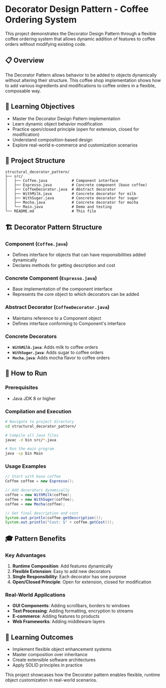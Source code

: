 # Decorator Design Pattern - Coffee Ordering System

This project demonstrates the Decorator Design Pattern through a flexible coffee ordering system that allows dynamic addition of features to coffee orders without modifying existing code.

## 📋 Overview

The Decorator Pattern allows behavior to be added to objects dynamically without altering their structure. This coffee shop implementation shows how to add various ingredients and modifications to coffee orders in a flexible, composable way.

## 🎯 Learning Objectives

- Master the Decorator Design Pattern implementation
- Learn dynamic object behavior modification
- Practice open/closed principle (open for extension, closed for modification)
- Understand composition-based design
- Explore real-world e-commerce and customization scenarios

## 📁 Project Structure

```
structural_decorator_pattern/
├── src/
│   ├── Coffee.java           # Component interface
│   ├── Espresso.java         # Concrete component (base coffee)
│   ├── CoffeeDecorator.java  # Abstract decorator
│   ├── WithMilk.java         # Concrete decorator for milk
│   ├── WithSuger.java        # Concrete decorator for sugar
│   ├── Mocha.java            # Concrete decorator for mocha
│   └── Main.java             # Demo and testing
└── README.md                 # This file
```

## 🏗️ Decorator Pattern Structure

### Component (`Coffee.java`)
- Defines interface for objects that can have responsibilities added dynamically
- Declares methods for getting description and cost

### Concrete Component (`Espresso.java`)
- Base implementation of the component interface
- Represents the core object to which decorators can be added

### Abstract Decorator (`CoffeeDecorator.java`)
- Maintains reference to a Component object
- Defines interface conforming to Component's interface

### Concrete Decorators
- **`WithMilk.java`**: Adds milk to coffee orders
- **`WithSuger.java`**: Adds sugar to coffee orders  
- **`Mocha.java`**: Adds mocha flavor to coffee orders

## 🚀 How to Run

### Prerequisites
- Java JDK 8 or higher

### Compilation and Execution
```bash
# Navigate to project directory
cd structural_decorator_pattern/

# Compile all Java files
javac -d bin src/*.java

# Run the main program
java -cp bin Main
```

### Usage Examples
```java
// Start with base coffee
Coffee coffee = new Espresso();

// Add decorators dynamically
coffee = new WithMilk(coffee);
coffee = new WithSuger(coffee);
coffee = new Mocha(coffee);

// Get final description and cost
System.out.println(coffee.getDescription());
System.out.println("Cost: $" + coffee.getCost());
```

## 🎓 Pattern Benefits

### Key Advantages
1. **Runtime Composition**: Add features dynamically
2. **Flexible Extension**: Easy to add new decorators
3. **Single Responsibility**: Each decorator has one purpose
4. **Open/Closed Principle**: Open for extension, closed for modification

### Real-World Applications
- **GUI Components**: Adding scrollbars, borders to windows
- **Text Processing**: Adding formatting, encryption to streams
- **E-commerce**: Adding features to products
- **Web Frameworks**: Adding middleware layers

## 🎯 Learning Outcomes

- Implement flexible object enhancement systems
- Master composition over inheritance
- Create extensible software architectures
- Apply SOLID principles in practice

This project showcases how the Decorator pattern enables flexible, runtime object customization in real-world scenarios.
